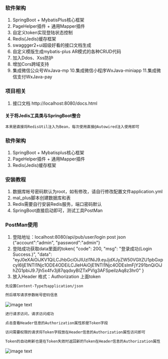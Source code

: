 ### 软件架构
1. SpringBoot + MybatisPlus核心框架
2. PageHelper插件 + 通用Mapper插件
3. 自定义token实现登陆状态控制
4. Redis(Jedis)缓存框架
5. swaggger2+ui超级好看的接口文档生成
6. 自定义模版生成mybatis-plus AR模式的各种CRUD代码
7. 加入Ddos、Xss防护
8. 增加Cors跨域支持
9. 集成微信公众号WxJava-mp
10.集成微信小程序WxJava-miniapp
11.集成微信支付WxJava-pay
### 项目相关
1. 接口文档 http://localhost:8080/docs.html
#### 关于将Jedis工具类与SpringBoot整合
```txt
本来是直接将RedisUtil注入为Bean，每次使用直接@Autowired注入使用即可
```

### 软件架构

1. SpringBoot + Mybatisplus核心框架
2. PageHelper插件 + 通用Mapper插件
3. Redis(Jedis)缓存框架

### 安装教程

1. 数据库帐号密码默认为root，如有修改，请自行修改配置文件application.yml
2. mal_plus脚本创建数据库和表
3. Redis需要自行安装Redis服务，端口密码默认
4. SpringBoot直接启动即可，测试工具PostMan

### PostMan使用
1. 登陆地址：localhost:8080/api/pub/user/login   post    json   {"account":"admin", "password":"admin"}
2. 登陆成功获取data里面的token{
                      "code": 200,
                      "msg": "登录成功(Login Success.)",
                      "data": "eyJ0eXAiOiJKV1QiLCJhbGciOiJIUzI1NiJ9.eyJjdXJyZW50VGltZU1pbGxpcyI6IjE1NTI1Njc1ODE4ODEiLCJleHAiOjE1NTI1Njc4ODEsImFjY291bnQiOiJhZG1pbiJ9.7jh5x4fv3j87qqdxyBIZTxPVlg3AFSpeilzAq8z3hr0"
                  }
3. 放入Header  格式：Authorization  上面token

```txt
先设置Content-Type为application/json
```
```txt
然后填写请求参数帐号密码信息
```
![image text](https://img.mall.xc2018.com.cn/mall/upload/20190315/144459_27_c0tw.png)
```txt
进行请求访问，请求访问成功
```
```txt
点击查看Header信息的Authorization属性即是Token字段
```
```txt
访问需要权限的请求将Token字段放在Header信息的Authorization属性访问即可
```
```txt
Token的自动刷新也是在Token失效时返回新的Token在Header信息的Authorization属性
```
![image text](https://img.mall.xc2018.com.cn/mall/upload/20190315/144522_60_211b.png)

